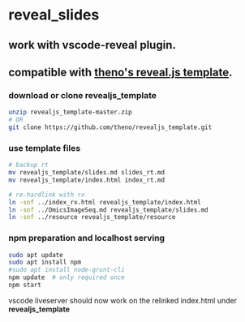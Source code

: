 # reveal_slides

## work with vscode-reveal plugin.

## compatible with [theno's reveal.js template](https://github.com/theno/revealjs_template).


### download or clone revealjs_template

```sh
unzip revealjs_template-master.zip
# OR
git clone https://github.com/theno/revealjs_template.git
```

### use template files

```sh
# backup rt
mv revealjs_template/slides.md slides_rt.md
mv revealjs_template/index.html index_rt.md

# re-hardlink with rx
ln -snf ../index_rx.html revealjs_template/index.html
ln -snf ../OmicsImageSeq.md revealjs_template/slides.md
ln -snf ../resource revealjs_template/resource
```


### npm preparation and localhost serving

```sh
sudo apt update
sudo apt install npm
#sudo apt install node-grunt-cli
npm update  # only required once
npm start
```
vscode liveserver should now work on the relinked index.html under **revealjs_template**